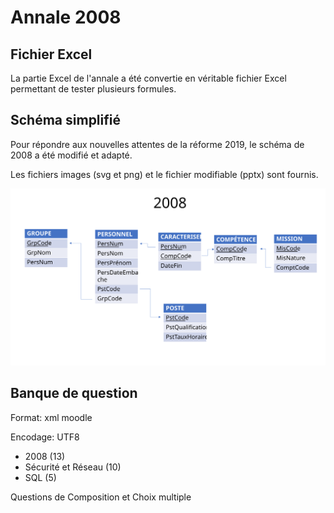# Annale 2008


## Fichier Excel

La partie Excel de l'annale a été convertie en véritable fichier Excel permettant de tester plusieurs formules.


## Schéma simplifié

Pour répondre aux nouvelles attentes de la réforme 2019, le schéma de 2008 a été modifié et adapté.

Les fichiers images (svg et png) et le fichier modifiable (pptx) sont fournis.

![Schéma 2008 simplifié](./2008-simple.svg)


## Banque de question

Format: xml moodle

Encodage: UTF8


* 2008 (13)
 * Sécurité et Réseau (10)
 * SQL (5)

Questions de Composition et Choix multiple
